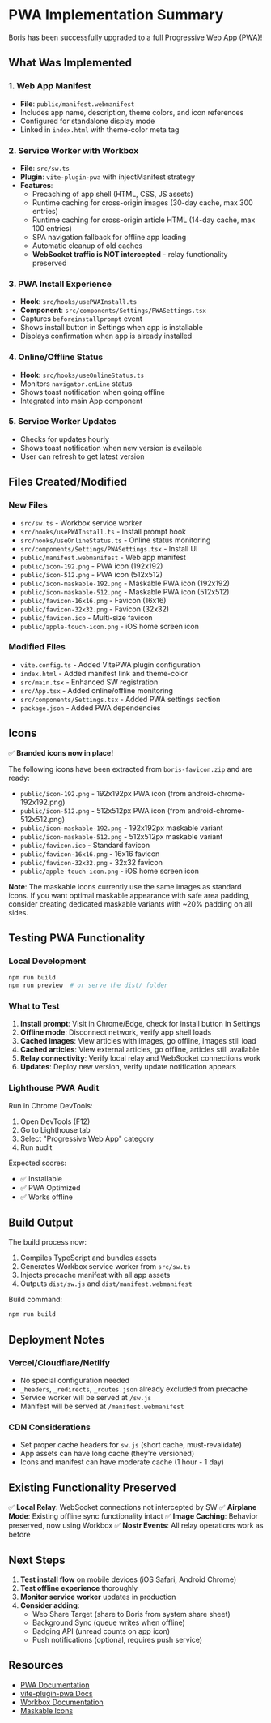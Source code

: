 # PWA Implementation Summary

Boris has been successfully upgraded to a full Progressive Web App (PWA)!

## What Was Implemented

### 1. Web App Manifest
- **File**: `public/manifest.webmanifest`
- Includes app name, description, theme colors, and icon references
- Configured for standalone display mode
- Linked in `index.html` with theme-color meta tag

### 2. Service Worker with Workbox
- **File**: `src/sw.ts`
- **Plugin**: `vite-plugin-pwa` with injectManifest strategy
- **Features**:
  - Precaching of app shell (HTML, CSS, JS assets)
  - Runtime caching for cross-origin images (30-day cache, max 300 entries)
  - Runtime caching for cross-origin article HTML (14-day cache, max 100 entries)
  - SPA navigation fallback for offline app loading
  - Automatic cleanup of old caches
  - **WebSocket traffic is NOT intercepted** - relay functionality preserved

### 3. PWA Install Experience
- **Hook**: `src/hooks/usePWAInstall.ts`
- **Component**: `src/components/Settings/PWASettings.tsx`
- Captures `beforeinstallprompt` event
- Shows install button in Settings when app is installable
- Displays confirmation when app is already installed

### 4. Online/Offline Status
- **Hook**: `src/hooks/useOnlineStatus.ts`
- Monitors `navigator.onLine` status
- Shows toast notification when going offline
- Integrated into main App component

### 5. Service Worker Updates
- Checks for updates hourly
- Shows toast notification when new version is available
- User can refresh to get latest version

## Files Created/Modified

### New Files
- `src/sw.ts` - Workbox service worker
- `src/hooks/usePWAInstall.ts` - Install prompt hook
- `src/hooks/useOnlineStatus.ts` - Online status monitoring
- `src/components/Settings/PWASettings.tsx` - Install UI
- `public/manifest.webmanifest` - Web app manifest
- `public/icon-192.png` - PWA icon (192x192)
- `public/icon-512.png` - PWA icon (512x512)
- `public/icon-maskable-192.png` - Maskable PWA icon (192x192)
- `public/icon-maskable-512.png` - Maskable PWA icon (512x512)
- `public/favicon-16x16.png` - Favicon (16x16)
- `public/favicon-32x32.png` - Favicon (32x32)
- `public/favicon.ico` - Multi-size favicon
- `public/apple-touch-icon.png` - iOS home screen icon

### Modified Files
- `vite.config.ts` - Added VitePWA plugin configuration
- `index.html` - Added manifest link and theme-color
- `src/main.tsx` - Enhanced SW registration
- `src/App.tsx` - Added online/offline monitoring
- `src/components/Settings.tsx` - Added PWA settings section
- `package.json` - Added PWA dependencies

## Icons

✅ **Branded icons now in place!**

The following icons have been extracted from `boris-favicon.zip` and are ready:
- `public/icon-192.png` - 192x192px PWA icon (from android-chrome-192x192.png)
- `public/icon-512.png` - 512x512px PWA icon (from android-chrome-512x512.png)
- `public/icon-maskable-192.png` - 192x192px maskable variant
- `public/icon-maskable-512.png` - 512x512px maskable variant
- `public/favicon.ico` - Standard favicon
- `public/favicon-16x16.png` - 16x16 favicon
- `public/favicon-32x32.png` - 32x32 favicon
- `public/apple-touch-icon.png` - iOS home screen icon

**Note**: The maskable icons currently use the same images as standard icons. If you want optimal maskable appearance with safe area padding, consider creating dedicated maskable variants with ~20% padding on all sides.

## Testing PWA Functionality

### Local Development
```bash
npm run build
npm run preview  # or serve the dist/ folder
```

### What to Test
1. **Install prompt**: Visit in Chrome/Edge, check for install button in Settings
2. **Offline mode**: Disconnect network, verify app shell loads
3. **Cached images**: View articles with images, go offline, images still load
4. **Cached articles**: View external articles, go offline, articles still available
5. **Relay connectivity**: Verify local relay and WebSocket connections work
6. **Updates**: Deploy new version, verify update notification appears

### Lighthouse PWA Audit
Run in Chrome DevTools:
1. Open DevTools (F12)
2. Go to Lighthouse tab
3. Select "Progressive Web App" category
4. Run audit

Expected scores:
- ✅ Installable
- ✅ PWA Optimized
- ✅ Works offline

## Build Output

The build process now:
1. Compiles TypeScript and bundles assets
2. Generates Workbox service worker from `src/sw.ts`
3. Injects precache manifest with all app assets
4. Outputs `dist/sw.js` and `dist/manifest.webmanifest`

Build command:
```bash
npm run build
```

## Deployment Notes

### Vercel/Cloudflare/Netlify
- No special configuration needed
- `_headers`, `_redirects`, `_routes.json` already excluded from precache
- Service worker will be served at `/sw.js`
- Manifest will be served at `/manifest.webmanifest`

### CDN Considerations
- Set proper cache headers for `sw.js` (short cache, must-revalidate)
- App assets can have long cache (they're versioned)
- Icons and manifest can have moderate cache (1 hour - 1 day)

## Existing Functionality Preserved

✅ **Local Relay**: WebSocket connections not intercepted by SW
✅ **Airplane Mode**: Existing offline sync functionality intact
✅ **Image Caching**: Behavior preserved, now using Workbox
✅ **Nostr Events**: All relay operations work as before

## Next Steps

1. **Test install flow** on mobile devices (iOS Safari, Android Chrome)
2. **Test offline experience** thoroughly
3. **Monitor service worker** updates in production
4. **Consider adding**:
   - Web Share Target (share to Boris from system share sheet)
   - Background Sync (queue writes when offline)
   - Badging API (unread counts on app icon)
   - Push notifications (optional, requires push service)

## Resources

- [PWA Documentation](https://web.dev/progressive-web-apps/)
- [vite-plugin-pwa Docs](https://vite-pwa-org.netlify.app/)
- [Workbox Documentation](https://developers.google.com/web/tools/workbox)
- [Maskable Icons](https://maskable.app/)

